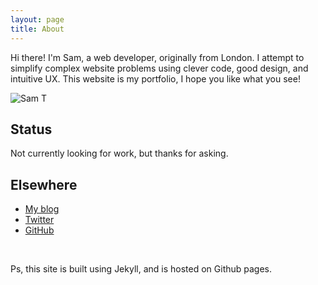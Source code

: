 ```yaml
---
layout: page
title: About
---
```


<p class="message">
  Hi there! I'm Sam, a web developer, originally from London. I attempt to simplify complex website problems using clever code, good design, and intuitive UX. This website is my portfolio, I hope you like what you see!
</p>

![Sam T](https://cloud.githubusercontent.com/assets/1637993/10256782/f7c2d46c-6918-11e5-91fa-53d25551ef45.jpg "Large example image")


## Status

Not currently looking for work, but thanks for asking.

## Elsewhere

* [My blog](http://blog.sam-thompson.info)
* [Twitter](http://twitter.com/sammydigits)
* [GitHub](https://github.com/sammydigits)
 
&nbsp;

Ps, this site is built using Jekyll, and is hosted on Github pages.

